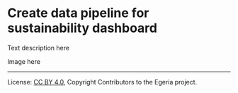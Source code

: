 <!-- SPDX-License-Identifier: CC-BY-4.0 -->
<!-- Copyright Contributors to the Egeria project. -->

# Create data pipeline for sustainability dashboard

 Text description here 


 Image here




----
License: [CC BY 4.0](https://creativecommons.org/licenses/by/4.0/), Copyright Contributors to the Egeria project.
